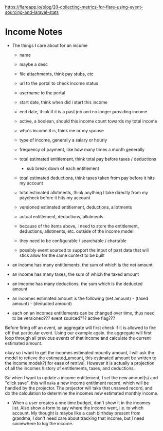 https://flareapp.io/blog/20-collecting-metrics-for-flare-using-event-sourcing-and-laravel-stats

# Income Notes

- The things I care about for an income
    - name
    - maybe a desc
    - file attachments, think pay stubs, etc
    - url to the portal to check income status
    - username to the portal
    - start date, think when did i start this income
    - end date, think if it is a past job and no longer providing income
    - active, a boolean, should this income count towards my total income
    - who's income it is, think me or my spouse
    - type of income, generally a salary or hourly
    - frequency of payment, like how many times a month generally
    - total estimated entitlement, think total pay before taxes / deductions
        - sub break down of each entitlement 
    - total estimated deductions, think taxes taken from pay before it hits my account
    - total estimated allotments, think anything I take directly from my paycheck before it hits my account
    - versioned estimated entitlement, deductions, allotments
    - actual  entitlement, deductions, allotments
    
    - because of the items above, i need to store the entitlement, deductions, allotments, etc. outside of the income model
    - they need to be configurable / searchable / chartable
    - possibly event sourced to support the input of past data that will stick allow for the same context to be built

- an income has many entitlements, the sum of which is the net amount
- an income has many taxes, the sum of which the taxed amount
- an imcome has many deductions, the sum which is the deducted amount
- an incomes estimated amount is the following  (net amount) - (taxed amount) - (deducted amount)
- each on an incomes entitlements can be changed over time, thus need to be versioned??? event sourced??? active flag???

Before firing off an event, an aggregate will first check if it is allowed to fire off that particular event. Using our example again, the aggregate will first loop through all previous events of that income and calculate the current estimated amount.

okay so i want to get the incomes estimated mountly amount, I will ask the model to retieve the estimated_amount, this estimated amount be written to the income model(?) for ease of retrival. However it is actually a projection of all the incomes history of entitlements, taxes, and deductions.

So when I want to update a income entitlement, I set the new amount(s) and "click save". this will `make` a new income entitlment record, which will be handled by the projector. The projector will take that unsaved record, and do the calculation to determine the incomes new estimated monthly income.

- When a user creates a one time budget, don't show it in the incomes list. Also show a form to say where the income went, i.e. to which account. My thought is maybe like a cash birthday present from grandma, I don't need care about tracking that income, but I need somewhere to log the income.